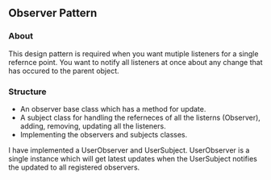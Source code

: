 ## Observer Pattern


### About
This design pattern is required when  you want mutiple listeners for a single refernce point. You want to notify all listeners at once about any change that has occured to the parent object.



### Structure

- An observer base class which has a method for update.
- A subject class for handling the referneces of all the listerns (Observer),
adding, removing, updating all the listeners.
- Implementing the observers and subjects classes.


I have implemented a UserObserver and UserSubject. UserObserver is a single instance which will get latest updates when the UserSubject notifies the updated to all registered observers.
